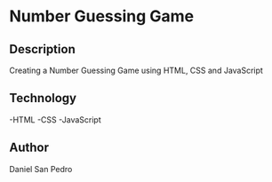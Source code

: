 # Number Guessing Game

## Description

Creating a Number Guessing Game using HTML, CSS and JavaScript

## Technology

-HTML
-CSS
-JavaScript

## Author

Daniel San Pedro
